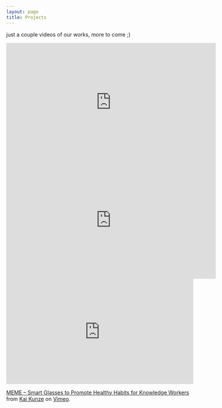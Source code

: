 ```yaml
---
layout: page
title: Projects
---
```

just a couple videos of our works, more to come ;)
   <iframe width="560" height="315" src="https://www.youtube.com/embed/5-chhJ6GLg0" frameborder="0" allowfullscreen></iframe> 

<iframe width="560" height="315" src="https://www.youtube.com/embed/9PMzpsDg518" frameborder="0" allowfullscreen></iframe>

<iframe src="https://player.vimeo.com/video/139175063" width="500" height="281" frameborder="0" webkitallowfullscreen mozallowfullscreen allowfullscreen></iframe>
<p><a href="https://vimeo.com/139175063">MEME &ndash; Smart Glasses to Promote Healthy Habits for Knowledge Workers</a> from <a href="https://vimeo.com/kkai">Kai Kunze</a> on <a href="https://vimeo.com">Vimeo</a>.</p>
